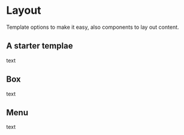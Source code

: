 # Layout

Template options to make it easy, also components to lay out content.

## A starter templae

text

## Box

text

## Menu

text